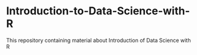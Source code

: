 # Introduction-to-Data-Science-with-R
This repository containing material about Introduction of Data Science with R
